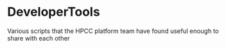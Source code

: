 # DeveloperTools
Various scripts that the HPCC platform team have found useful enough to share with each other
